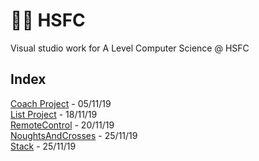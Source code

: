 # 👨‍🏫 HSFC
Visual studio work for A Level Computer Science @ HSFC

## Index
[Coach Project](https://github.com/dan2505/HSFC/tree/master/CoachProject) - 05/11/19\
[List Project](https://github.com/dan2505/HSFC/tree/master/ListProject) -  18/11/19\
[RemoteControl](https://github.com/dan2505/HSFC/tree/master/RemoteControl) -  20/11/19\
[NoughtsAndCrosses](https://github.com/dan2505/HSFC/tree/master/NoughtsAndCrosses) -  25/11/19\
[Stack](https://github.com/dan2505/HSFC/tree/master/Stack) -  25/11/19
